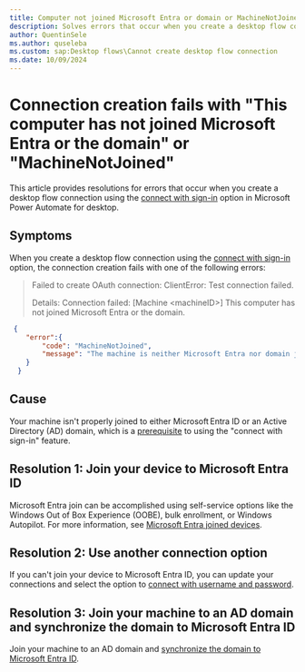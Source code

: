 ```yaml
---
title: Computer not joined Microsoft Entra or domain or MachineNotJoined
description: Solves errors that occur when you create a desktop flow connection using the connect with sign-in option in Microsoft Power Automate for desktop.
author: QuentinSele
ms.author: quseleba
ms.custom: sap:Desktop flows\Cannot create desktop flow connection
ms.date: 10/09/2024
---
```

# Connection creation fails with "This computer has not joined Microsoft Entra or the domain" or "MachineNotJoined"

This article provides resolutions for errors that occur when you create a desktop flow connection using the [connect with sign-in](/power-automate/desktop-flows/desktop-flow-connections#connect-with-sign-in-for-attended-runs) option in Microsoft Power Automate for desktop.

## Symptoms

When you create a desktop flow connection using the [connect with sign-in](/power-automate/desktop-flows/desktop-flow-connections#connect-with-sign-in-for-attended-runs) option, the connection creation fails with one of the following errors:

> Failed to create OAuth connection: ClientError: Test connection failed.
> 
> Details: Connection failed: [Machine \<machineID>] This computer has not joined Microsoft Entra or the domain.


```json
 {
    "error":{
        "code": "MachineNotJoined",
        "message": "The machine is neither Microsoft Entra nor domain joined."  
    }    
  }
```

## Cause

Your machine isn't properly joined to either Microsoft Entra ID or an Active Directory (AD) domain, which is a [prerequisite](/power-automate/desktop-flows/desktop-flow-connections#prerequisites) to using the "connect with sign-in" feature.

## Resolution 1: Join your device to Microsoft Entra ID

Microsoft Entra join can be accomplished using self-service options like the Windows Out of Box Experience (OOBE), bulk enrollment, or Windows Autopilot. For more information, see [Microsoft Entra joined devices](/entra/identity/devices/concept-directory-join).

## Resolution 2: Use another connection option

If you can't join your device to Microsoft Entra ID, you can update your connections and select the option to [connect with username and password](/power-automate/desktop-flows/desktop-flow-connections#connect-with-username-and-password).

## Resolution 3: Join your machine to an AD domain and synchronize the domain to Microsoft Entra ID

Join your machine to an AD domain and [synchronize the domain to Microsoft Entra ID](/entra/identity/hybrid/cloud-sync/how-to-configure#configure-provisioning).
